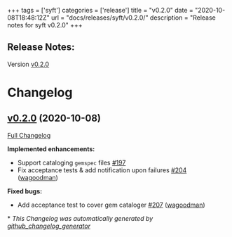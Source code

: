 +++
tags = ['syft']
categories = ['release']
title = "v0.2.0"
date = "2020-10-08T18:48:12Z"
url = "docs/releases/syft/v0.2.0/"
description = "Release notes for syft v0.2.0"
+++

## Release Notes:
Version [v0.2.0](https://github.com/anchore/syft/releases/tag/v0.2.0)

# Changelog

## [v0.2.0](https://github.com/anchore/syft/tree/v0.2.0) (2020-10-08)

[Full Changelog](https://github.com/anchore/syft/compare/v0.1.0...v0.2.0)

**Implemented enhancements:**

- Support cataloging `gemspec` files [\#197](https://github.com/anchore/syft/issues/197)
- Fix acceptance tests & add notification upon failures [\#204](https://github.com/anchore/syft/pull/204) ([wagoodman](https://github.com/wagoodman))

**Fixed bugs:**

- Add acceptance test to cover gem cataloger [\#207](https://github.com/anchore/syft/pull/207) ([wagoodman](https://github.com/wagoodman))


\* *This Changelog was automatically generated by [github_changelog_generator](https://github.com/github-changelog-generator/github-changelog-generator)*
